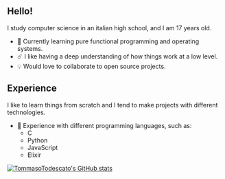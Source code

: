 ## Hello!
I study computer science in an italian high school, and I am 17 years old.

- 🌱 Currently learning pure functional programming and operating systems.
- ☄️ I like having a deep understanding of how things work at a low level.
- 💡 Would love to collaborate to open source projects.

## Experience
I like to learn things from scratch and I tend to make projects with different technologies.

- 📄 Experience with different programming languages, such as:
  - C
  - Python
  - JavaScript
  - Elixir
  

[![TommasoTodescato's GitHub stats](https://github-readme-stats.vercel.app/api?username=TommasoTodescato&show_icons=true&theme=tokyonight)](https://github.com/anuraghazra/github-readme-stats)
